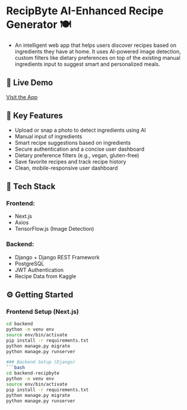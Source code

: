 # RecipByte AI-Enhanced Recipe Generator 🍽️

- An intelligent web app that helps users discover recipes based on ingredients they have at home. It uses AI-powered image detection, custom filters like dietary preferences on top of the existing manual ingredients input to suggest smart and personalized meals.


## 🚀 Live Demo

[Visit the App](https://recipbyte.vercel.app/)


## 🔑 Key Features

- Upload or snap a photo to detect ingredients using AI
- Manual input of ingredients
- Smart recipe suggestions based on ingredients
- Secure authentication and a concise user dashboard
- Dietary preference filters (e.g., vegan, gluten-free)
- Save favorite recipes and track recipe history
- Clean, mobile-responsive user dashboard


## 🧠 Tech Stack

### Frontend:
- Next.js
- Axios
- TensorFlow.js (Image Detection)

### Backend:
- Django + Django REST Framework
- PostgreSQL
- JWT Authentication
- Recipe Data from Kaggle


## ⚙️ Getting Started

### Frontend Setup (Next.js)
```bash
cd backend
python -m venv env
source env/bin/activate
pip install -r requirements.txt
python manage.py migrate
python manage.py runserver

### Backend Setup (Django)
```bash
cd backend-recipbyte
python -m venv env
source env/bin/activate
pip install -r requirements.txt
python manage.py migrate
python manage.py runserver


